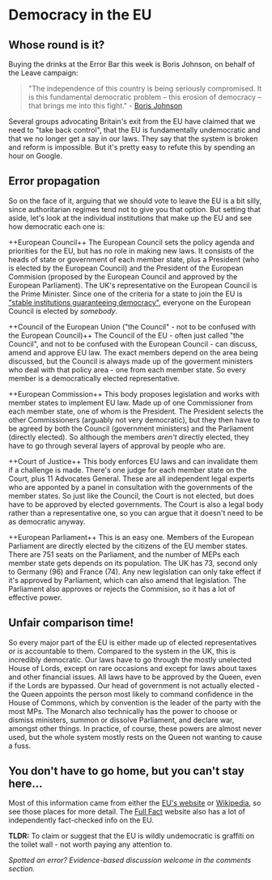 <!-- 
.. title: Democracy in the EU
.. slug: democracy-in-the-eu
.. date: 2016-06-18 17:12:39 UTC+01:00
.. tags: 
.. category: 
.. link: 
.. description: 
.. type: text
-->

# Democracy in the EU

## Whose round is it?
Buying the drinks at the Error Bar this week is Boris Johnson, on behalf of the Leave campaign:

>"The independence of this country is being seriously compromised. It is this fundamental democratic problem – this erosion of democracy – that brings me into this fight." - [Boris Johnson](http://www.conservativehome.com/parliament/2016/05/boris-johnsons-speech-on-the-eu-referendum-full-text.html)

Several groups advocating Britain's exit from the EU have claimed that we need to "take back control", that the EU is fundamentally undemocratic and that we no longer get a say in our laws. They say that the system is broken and reform is impossible. But it's pretty easy to refute this by spending an hour on Google.

## Error propagation
So on the face of it, arguing that we should vote to leave the EU is a bit silly, since authoritarian regimes tend not to give you that option. But setting that aside, let's look at the individual institutions that make up the EU and see how democratic each one is:

++European Council++
The European Council sets the policy agenda and priorities for the EU, but has no role in making new laws. It consists of the heads of state or government of each member state, plus a President (who is elected by the European Council) and the President of the European Commision (proposed by the European Council and approved by the European Parliament). The UK's representative on the European Council is the Prime Minister. Since one of the criteria for a state to join the EU is ["stable institutions guaranteeing democracy"](http://ec.europa.eu/enlargement/policy/conditions-membership/index_en.htm), everyone on the European Council is elected by _somebody_.

++Council of the European Union ("the Council" - not to be confused with the European Council)++
The Council of the EU - often just called "the Council", and not to be confused with the European Council - can discuss, amend and approve EU law. The exact members depend on the area being discussed, but the Council is always made up of the goverment ministers who deal with that policy area - one from each member state. So every member is a democratically elected representative.

++European Commission++
This body proposes legislation and works with member states to implement EU law. Made up of one Commissioner from each member state, one of whom is the President. The President selects the other Commissioners (arguably not very democratic), but they then have to be agreed by both the Council (government ministers) and the Parliament (directly elected). So although the members _aren't_ directly elected, they have to go through several layers of approval by people who are.

++Court of Justice++
This body enforces EU laws and can invalidate them if a challenge is made. There's one judge for each member state on the Court, plus 11 Advocates General. These are all independent legal experts who are apponted by a panel in consultation with the governments of the member states. So just like the Council, the Court is not elected, but does have to be approved by elected governments. The Court is also a legal body rather than a representative one, so you can argue that it doesn't need to be as democratic anyway.

++European Parliament++
This is an easy one. Members of the European Parliament are directly elected by the citizens of the EU member states. There are 751 seats on the Parliament, and the number of MEPs each member state gets depends on its population. The UK has 73, second only to Germany (96) and France (74). Any new legislation can only take effect if it's approved by Parliament, which can also amend that legislation. The Parliament also approves or rejects the Commision, so it has a lot of effective power.

## Unfair comparison time!
So every major part of the EU is either made up of elected representatives or is accountable to them. Compared to the system in the UK, this is incredibly democratic. Our laws have to go through the mostly unelected House of Lords, except on rare occasions and except for laws about taxes and other financial issues. All laws have to be approved by the Queen, even if the Lords are bypassed. Our head of government is not actually elected - the Queen appoints the person most likely to command confidence in the House of Commons, which by convention is the leader of the party with the most MPs. The Monarch also technically has the power to choose or dismiss ministers, summon or dissolve Parliament, and declare war, amongst other things. In practice, of course, these powers are almost never used, but the whole system mostly rests on the Queen not wanting to cause a fuss.

## You don't have to go home, but you can't stay here...
Most of this information came from either the [EU's website](http://europa.eu/about-eu/institutions-bodies/index_en.htm) or [Wikipedia](https://en.wikipedia.org/wiki/Institutions_of_the_European_Union), so see those places for more detail. The [Full Fact](https://fullfact.org/europe/how-eu-works/) website also has a lot of independently fact-checked info on the EU.

**TLDR:** To claim or suggest that the EU is wildly undemocratic is graffiti on the toilet wall - not worth paying any attention to.

_Spotted an error? Evidence-based discussion welcome in the comments section._